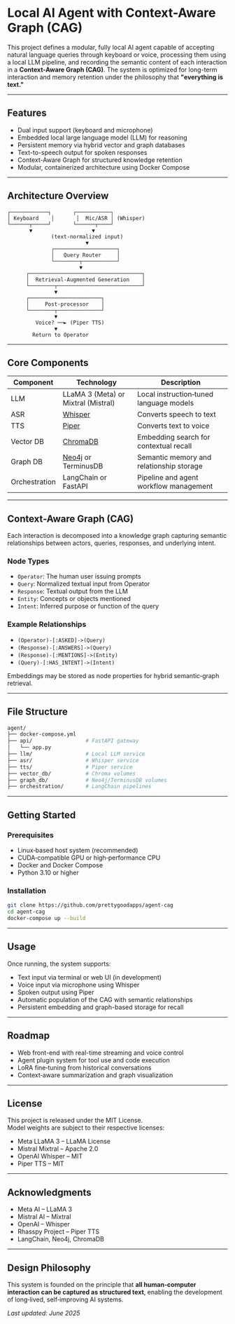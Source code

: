 # Local AI Agent with Context-Aware Graph (CAG)

This project defines a modular, fully local AI agent capable of accepting natural language queries through keyboard or voice, processing them using a local LLM pipeline, and recording the semantic content of each interaction in a **Context-Aware Graph (CAG)**. The system is optimized for long-term interaction and memory retention under the philosophy that **"everything is text."**

---

## Features

- Dual input support (keyboard and microphone)
- Embedded local large language model (LLM) for reasoning
- Persistent memory via hybrid vector and graph databases
- Text-to-speech output for spoken responses
- Context-Aware Graph for structured knowledge retention
- Modular, containerized architecture using Docker Compose

---

## Architecture Overview

```
┌────────────┐       ┌───────────┐
│ Keyboard    │       │  Mic/ASR │ (Whisper)
└──────┬─────┘       └──────┬────┘
       ▼                   ▼
              (text-normalized input)
                         ▼
              ┌────────────────────┐
              │   Query Router     │
              └────────┬───────────┘
                       ▼
      ┌────────────────────────────────────┐
      │  Retrieval-Augmented Generation    │
      └────────┬───────────────────────────┘
               ▼
      ┌───────────────────────┐
      │     Post-processor    │
      └────────┬──────────────┘
               ▼
         Voice? ──► (Piper TTS)
               ▼
        Return to Operator
```

---

## Core Components

| Component     | Technology                                    | Description                              |
|---------------|-----------------------------------------------|------------------------------------------|
| LLM           | LLaMA 3 (Meta) or Mixtral (Mistral)           | Local instruction‑tuned language models  |
| ASR           | [Whisper](https://github.com/openai/whisper)  | Converts speech to text                  |
| TTS           | [Piper](https://github.com/rhasspy/piper)     | Converts text to voice                   |
| Vector DB     | [ChromaDB](https://www.trychroma.com/)        | Embedding search for contextual recall   |
| Graph DB      | [Neo4j](https://neo4j.com/) or TerminusDB     | Semantic memory and relationship storage |
| Orchestration | LangChain or FastAPI                          | Pipeline and agent workflow management   |

---

## Context-Aware Graph (CAG)

Each interaction is decomposed into a knowledge graph capturing semantic relationships between actors, queries, responses, and underlying intent.

### Node Types

- `Operator`: The human user issuing prompts
- `Query`: Normalized textual input from Operator
- `Response`: Textual output from the LLM
- `Entity`: Concepts or objects mentioned
- `Intent`: Inferred purpose or function of the query

### Example Relationships

- `(Operator)-[:ASKED]->(Query)`
- `(Response)-[:ANSWERS]->(Query)`
- `(Response)-[:MENTIONS]->(Entity)`
- `(Query)-[:HAS_INTENT]->(Intent)`

Embeddings may be stored as node properties for hybrid semantic‑graph retrieval.

---

## File Structure

```bash
agent/
├── docker-compose.yml
├── api/                 # FastAPI gateway
│   └── app.py
├── llm/                 # Local LLM service
├── asr/                 # Whisper service
├── tts/                 # Piper service
├── vector_db/           # Chroma volumes
├── graph_db/            # Neo4j/TerminusDB volumes
├── orchestration/       # LangChain pipelines
```

---

## Getting Started

### Prerequisites

- Linux‑based host system (recommended)
- CUDA‑compatible GPU or high‑performance CPU
- Docker and Docker Compose
- Python 3.10 or higher

### Installation

```bash
git clone https://github.com/prettygoodapps/agent-cag
cd agent-cag
docker-compose up --build
```

---

## Usage

Once running, the system supports:

- Text input via terminal or web UI (in development)
- Voice input via microphone using Whisper
- Spoken output using Piper
- Automatic population of the CAG with semantic relationships
- Persistent embedding and graph-based storage for recall

---

## Roadmap

- Web front-end with real-time streaming and voice control
- Agent plugin system for tool use and code execution
- LoRA fine‑tuning from historical conversations
- Context‑aware summarization and graph visualization

---

## License

This project is released under the MIT License.  
Model weights are subject to their respective licenses:

- Meta LLaMA 3 – LLaMA License
- Mistral Mixtral – Apache 2.0
- OpenAI Whisper – MIT
- Piper TTS – MIT

---

## Acknowledgments

- Meta AI – LLaMA 3
- Mistral AI – Mixtral
- OpenAI – Whisper
- Rhasspy Project – Piper TTS
- LangChain, Neo4j, ChromaDB

---

## Design Philosophy

This system is founded on the principle that **all human‑computer interaction can be captured as structured text**, enabling the development of long‑lived, self‑improving AI systems.

*Last updated: June 2025*
